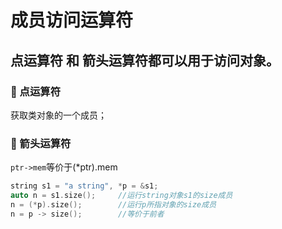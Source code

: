 # 成员访问运算符
## 点运算符 和 箭头运算符都可以用于访问对象。

### :shower: 点运算符

获取类对象的一个成员；

### :seat: 箭头运算符

`ptr->mem`等价于(*ptr).mem

```C++
string s1 = "a string", *p = &s1;
auto n = s1.size();     //运行string对象s1的size成员
n = (*p).size();        //运行p所指对象的size成员
n = p -> size();        //等价于前者
```